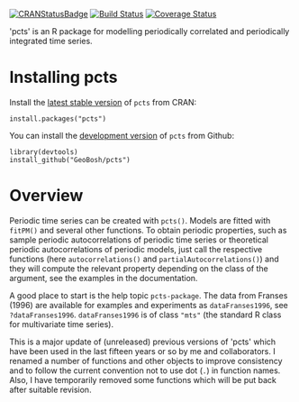 [![CRANStatusBadge](http://www.r-pkg.org/badges/version/pcts)](https://cran.r-project.org/package=pcts)
[![Build Status](https://travis-ci.com/GeoBosh/pcts.svg?branch=master)](https://travis-ci.com/GeoBosh/pcts)
[![Coverage Status](https://coveralls.io/repos/github/GeoBosh/pcts/badge.svg?branch=master)](https://coveralls.io/github/GeoBosh/pcts?branch=master)


'pcts' is an R package for modelling periodically correlated and periodically
integrated time series.


# Installing pcts

Install the [latest stable version](https://cran.r-project.org/package=pcts) of
`pcts` from CRAN:

    install.packages("pcts")


You can install the [development version](https://github.com/GeoBosh/pcts) of
`pcts` from Github:

    library(devtools)
    install_github("GeoBosh/pcts")


# Overview

Periodic time series can be created with `pcts()`. Models are fitted with
`fitPM()` and several other functions. To obtain periodic properties, such as
sample periodic autocorrelations of periodic time series or theoretical periodic
autocorrelations of periodic models, just call the respective functions (here
`autocorrelations()` and `partialAutocorrelations()`) and they will compute the
relevant property depending on the class of the argument, see the examples in
the documentation.

A good place to start is the help topic `pcts-package`.
The data from Franses (1996) are available for examples and
experiments as `dataFranses1996`, see `?dataFranses1996`. `dataFranses1996`
is of class `"mts"` (the standard R class for multivariate time series).

This is a major update of (unreleased) previous versions of 'pcts' which have
been used in the last fifteen years or so by me and collaborators.  I renamed a
number of functions and other objects to improve consistency and to follow the
current convention not to use dot (`.`) in function names.  Also, I have
temporarily removed some functions which will be put back after suitable
revision.
